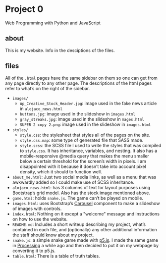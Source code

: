 # Project 0

Web Programming with Python and JavaScript

## about
This is my website. Info in the desciptions of the files.

## files
All of the `.html` pages have the same sidebar on them so one can get from any page directly to any other page. The descriptions of the html pages refer to what’s on the right of the sidebar.
* `images/`
    * `Ap_Creative_Stock_Header.jpg`: image used in the fake news article in `alojaco_news.html`
    * `buttons.jpg`: image used in the slideshow in `images.html`
    * `gray_streaks.jpg`: image used in the slideshow in `mages.html`
    * `SUPER 2 copy 2.png`: image used in the slideshow in `images.html`
* `styles/`
    * `style.css`: the stylesheet that styles all of the pages on the site.
    * `style.css.map`: some type of generated file that SASS made.
    * `style.scss`: the SCSS file I used to write the styles that was compiled to `style.css`. It has inheritance, variables, and nesting. It also has a mobile-responsive @media query that makes the menu smaller below a certain threshold for the screen’s width in pixels. I am disappointed with it because it doesn’t take into account pixel density, which it should to function well.
* `about_me.html`: Just two social media links, as well as a menu that was awkwardly added so I could make use of SCSS inheritance.
* `alojaco_news.html`: has 3 columns of text for layout purposes using Bootstrap’s grid model. Also has the stock image mentioned above.
* `game.html`: holds `snake.js`. The game can’t be played on mobile.
* `images.html`: uses Bootstrap’s [Carousel](https://getbootstrap.com/docs/4.1/components/carousel/) component to make a slideshow of images with controls.
* `index.html`: Nothing on it except a "welcome" message and instructions on how to use the website.
* `README.md`: Includes a short writeup describing my project, what’s contained in each file, and (optionally) any other additional information the staff should know about my project.
* `snake.js`: a simple snake game made with [p5.js](https://p5js.org/). I made the same game in [Processing](https://processing.org/) a while ago and then decided to put it on my webpage by converting it to p5.js.
* `table.html`: There is a table of truth tables.